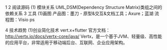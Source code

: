 1 
2 阅读源码
(1) 模块关系
UML,DSM(Dependency Structure Matrix)类组之间的依赖关系
3 工具
(1)画图
产品图：墨刀 - 原型&交互&文档工具；Axure；蓝湖
流程图：Visio
ps

4 技术趋势
(1)创业简化技术
vert.x+flutter
官方文档：http://vertx.io/docs/vertx-core/java/
Vertx，是一个基于JVM、轻量级、高性能的应用平台，非常适用于移动端后台、互联网、企业应用架构。